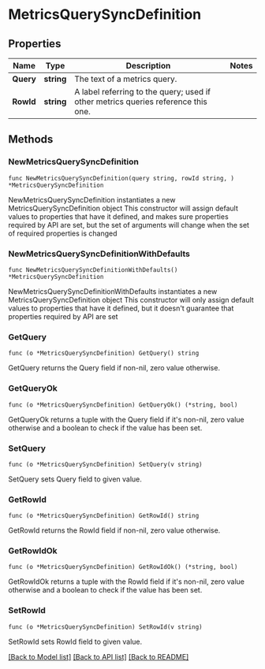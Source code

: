 # MetricsQuerySyncDefinition

## Properties

Name | Type | Description | Notes
------------ | ------------- | ------------- | -------------
**Query** | **string** | The text of a metrics query. | 
**RowId** | **string** | A label referring to the query; used if other metrics queries reference this one. | 

## Methods

### NewMetricsQuerySyncDefinition

`func NewMetricsQuerySyncDefinition(query string, rowId string, ) *MetricsQuerySyncDefinition`

NewMetricsQuerySyncDefinition instantiates a new MetricsQuerySyncDefinition object
This constructor will assign default values to properties that have it defined,
and makes sure properties required by API are set, but the set of arguments
will change when the set of required properties is changed

### NewMetricsQuerySyncDefinitionWithDefaults

`func NewMetricsQuerySyncDefinitionWithDefaults() *MetricsQuerySyncDefinition`

NewMetricsQuerySyncDefinitionWithDefaults instantiates a new MetricsQuerySyncDefinition object
This constructor will only assign default values to properties that have it defined,
but it doesn't guarantee that properties required by API are set

### GetQuery

`func (o *MetricsQuerySyncDefinition) GetQuery() string`

GetQuery returns the Query field if non-nil, zero value otherwise.

### GetQueryOk

`func (o *MetricsQuerySyncDefinition) GetQueryOk() (*string, bool)`

GetQueryOk returns a tuple with the Query field if it's non-nil, zero value otherwise
and a boolean to check if the value has been set.

### SetQuery

`func (o *MetricsQuerySyncDefinition) SetQuery(v string)`

SetQuery sets Query field to given value.


### GetRowId

`func (o *MetricsQuerySyncDefinition) GetRowId() string`

GetRowId returns the RowId field if non-nil, zero value otherwise.

### GetRowIdOk

`func (o *MetricsQuerySyncDefinition) GetRowIdOk() (*string, bool)`

GetRowIdOk returns a tuple with the RowId field if it's non-nil, zero value otherwise
and a boolean to check if the value has been set.

### SetRowId

`func (o *MetricsQuerySyncDefinition) SetRowId(v string)`

SetRowId sets RowId field to given value.



[[Back to Model list]](../README.md#documentation-for-models) [[Back to API list]](../README.md#documentation-for-api-endpoints) [[Back to README]](../README.md)


